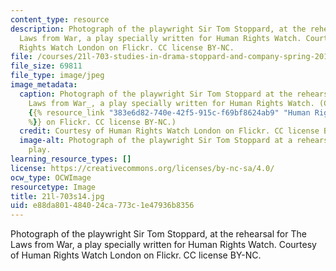```yaml
---
content_type: resource
description: Photograph of the playwright Sir Tom Stoppard, at the rehearsal for The
  Laws from War, a play specially written for Human Rights Watch. Courtesy of Human
  Rights Watch London on Flickr. CC license BY-NC.
file: /courses/21l-703-studies-in-drama-stoppard-and-company-spring-2014/e88da801484024ca773c1e47936b8356_21l-703s14.jpg
file_size: 69811
file_type: image/jpeg
image_metadata:
  caption: Photograph of the playwright Sir Tom Stoppard at the rehearsal for _The
    Laws from War_, a play specially written for Human Rights Watch. (Courtesy of
    {{% resource_link "383e6d82-740e-42f5-915c-f69bf8624ab9" "Human Rights Watch London"
    %}} on Flickr. CC license BY-NC.)
  credit: Courtesy of Human Rights Watch London on Flickr. CC license BY-NC.
  image-alt: Photograph of the playwright Sir Tom Stoppard at a rehearsal for a new
    play.
learning_resource_types: []
license: https://creativecommons.org/licenses/by-nc-sa/4.0/
ocw_type: OCWImage
resourcetype: Image
title: 21l-703s14.jpg
uid: e88da801-4840-24ca-773c-1e47936b8356
---
```

Photograph of the playwright Sir Tom Stoppard, at the rehearsal for The Laws from War, a play specially written for Human Rights Watch. Courtesy of Human Rights Watch London on Flickr. CC license BY-NC.